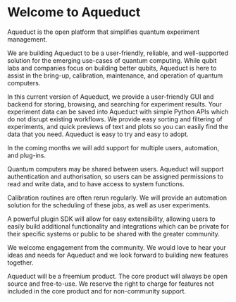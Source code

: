 # Welcome to Aqueduct

Aqueduct is the open platform that simplifies quantum experiment management.

We are building Aqueduct to be a user-friendly, reliable, and well-supported solution for the emerging use-cases of quantum computing. 
While qubit labs and companies focus on building better qubits, Aqueduct is here to assist in the bring-up, calibration, maintenance, and operation of quantum computers.

In this current version of Aqueduct, we provide a user-friendly GUI and backend for storing, browsing, and searching for experiment results. 
Your experiment data can be saved into Aqueduct with simple Python APIs which do not disrupt existing workflows. 
We provide easy sorting and filtering of experiments, and quick previews of text and plots so you can easily find the data that you need. 
Aqueduct is easy to try and easy to adopt.

In the coming months we will add support for multiple users, automation, and plug-ins.

Quantum computers may be shared between users. 
Aqueduct will support authentication and authorisation, so users can be assigned permissions to read and write data, and to have access to system functions.

Calibration routines are often rerun regularly. 
We will provide an automation solution for the scheduling of these jobs, as well as user experiments.

A powerful plugin SDK will allow for easy extensibility, allowing users to easily build additional functionality and integrations which can be private for their specific systems or public to be shared with the greater community. 

We welcome engagement from the community. 
We would love to hear your ideas and needs for Aqueduct and we look forward to building new features together.

Aqueduct will be a freemium product. 
The core product will always be open source and free-to-use. 
We reserve the right to charge for features not included in the core product and for non-community support. 

